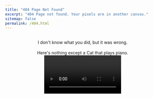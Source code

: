 ```yaml
---
title: "404 Page Not Found"
excerpt: "404 Page not found. Your pixels are in another canvas."
sitemap: false
permalink: /404.html
---
```

<br>
<center>I don't know what you did, but it was wrong.</center> 
<center><br>Here's nothing except a Cat that plays piano.</center>
<center><video controls width="250">

    <source src="/files/cat_piano.mp4"
            type="video/webm">

    <source src="/files/cat_piano.mp4"
            type="video/mp4">

    You can't watch this video, because you're Browser is trash.
</video></center>

